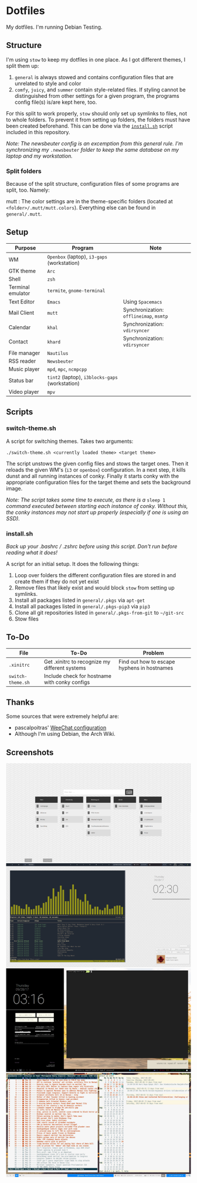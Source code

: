 # Dotfiles

My dotfiles. I'm running Debian Testing. 

## Structure

I'm using `stow` to keep my dotfiles in one place. As I got different themes, I split them up:

1. `general` is always stowed and contains configuration files that are unrelated to style and color
2. `comfy`, `juicy`, and `summer` contain style-related files. If styling cannot be distinguished from other settings for a given program, the programs config file(s) is/are kept here, too.

For this split to work properly, `stow` should only set up symlinks to files, not to whole folders. To prevent it from setting up folders, the folders must have been created beforehand. This can be done via the [`install.sh`](#installsh) script included in this repository.

*Note: The newsbeuter config is an excemption from this general rule. I'm synchronizing my* `.newsbeuter` *folder to keep the same database on my laptop and my workstation.*

### Split folders

Because of the split structure, configuration files of some programs are split, too. Namely:

mutt
: The color settings are in the theme-specific folders (located at `<folder>/.mutt/mutt.colors`). Everything else can be found in `general/.mutt`.

## Setup

| Purpose           | Program                                         | Note                                    |
| ------------      | ----------------------------------------        | ------------------------------------    |
| WM                | `Openbox` (laptop),  `i3-gaps` (workstation)    |                                         |
| GTK theme         | `Arc`                                           |                                         |
| Shell             | `zsh`                                           |                                         |
| Terminal emulator | `termite`, `gnome-terminal`                     |                                         |
| Text Editor       | `Emacs`                                         | Using `Spacemacs`                       |
| Mail Client       | `mutt`                                          | Synchronization: `offlineimap`, `msmtp` |
| Calendar          | `khal`                                          | Synchronization: `vdirsyncer`           |
| Contact           | `khard`                                         | Synchronization: `vdirsyncer`           |
| File manager      | `Nautilus`                                      |                                         |
| RSS reader        | `Newsbeuter`                                    |                                         |
| Music player      | `mpd`, `mpc`, `ncmpcpp`                         |                                         |
| Status bar        | `tint2` (laptop), `i3blocks-gaps` (workstation) |                                         |
| Video player      | `mpv`                                           |                                         |

## Scripts

### switch-theme.sh

A script for switching themes. Takes two arguments:

```
./switch-theme.sh <currently loaded theme> <target theme>
```

The script unstows the given config files and stows the target ones. Then it reloads the given WM's (`i3` or `openbox`) configuration. In a next step, it kills dunst and all running instances of conky. Finally it starts conky with the appropriate configuration files for the target theme and sets the background image.

*Note: The script takes some time to execute, as there is a* `sleep 1` *command executed between starting each instance of conky. Without this, the conky instances may not start up properly (especially if one is using an SSD).*

### install.sh

*Back up your .bashrc / .zshrc before using this script. Don't run before reading what it does!*

A script for an initial setup. It does the following things:

1. Loop over folders the different configuration files are stored in and create them if they do not yet exist
2. Remove files that likely exist and would block `stow` from setting up symlinks.
3. Install all packages listed in `general/.pkgs` via `apt-get` 
4. Install all packages listed in `general/.pkgs-pip3` via `pip3` 
5. Clone all git repositories listed in `general/.pkgs-from-git` to `~/git-src`
6. Stow files

## To-Do

| File              | To-Do                                          | Problem                                     |
| --------          | ---------------------------------------------- | ------------------------------------------- |
| `.xinitrc`        | Get .xinitrc to recognize my different systems | Find out how to escape hyphens in hostnames |
| `switch-theme.sh` | Include check for hostname with conky configs  |                                             |

## Thanks

Some sources that were extremely helpful are:

- pascalpoitras' [WeeChat configuration](https://gist.github.com/pascalpoitras/8406501)
- Although I'm using Debian, the Arch Wiki.

## Screenshots

![Comfy: Browser startpage](Screenshots/ComfyStartpage.png "Comfy: Browser startpage")
![Comfy: Listening to music](Screenshots/Comfy-MusicTmux.png "Comfy: Listening to Music")
![Juicy: With one terminal opened](Screenshots/Juicy-OneTerminal.png "Juicy: With One Terminal Opened")
![Summer: Newsbeuter and Khal opened side-by-side](Screenshots/Summer-Newsbeuter-Khal.jpg "Summer: Newsbeuter and Khal opened side-by-side")
